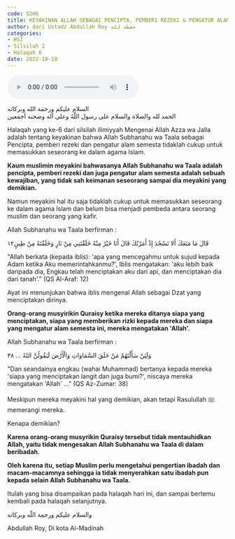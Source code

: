 ```yaml
---
code: S2H6
title: KEYAKINAN ALLAH SEBAGAI PENCIPTA, PEMBERI REZEKI & PENGATUR ALAM SEMESTA SAJA TIDAK CUKUP
author: dari Ustadz Abdullah Roy حفظه لله
categories:
- HSI
- Silsilah 2
- Halaqah 6
date: 2022-10-10
---
```


<audio controls="" src="https://docs.google.com/uc?export=open&id=1-0Q0jDs6OuGS2SqeE4b-lv-37YbAv96w"></audio>

<div class="dalil">
  السلام عليكم ورحمة الله وبركاته
  <br>
  الحمد لله والصلاة والسلام على رسول اللَّهُ وعلى آله وصحبه أجمعين
</div>

Halaqah yang ke-6 dari silsilah ilimiyyah Mengenai Allah Azza wa Jalla adalah tentang keyakinan bahwa Allah Subhanahu wa Taala sebagai Pencipta, pemberi rezeki dan pengatur alam semesta tidaklah cukup untuk memasukkan seseorang ke dalam agama Islam.

<b>Kaum muslimin meyakini bahwasanya Allah Subhanahu wa Taala adalah pencipta, pemberi rezeki dan juga pengatur alam semesta adalah sebuah kewajiban, yang tidak sah keimanan seseorang sampai dia meyakini yang demikian.</b>

Namun meyakini hal itu saja tidaklah cukup untuk memasukkan seseorang ke dalam agama Islam dan belum bisa menjadi pembeda antara seorang muslim dan seorang yang kafir.

Allah Subhanahu wa Taala berfirman :
<div class="dalil">
  قَالَ مَا مَنَعَكَ أَلا تَسْجُدَ إِذْ أَمَرْتُكَ قَالَ أَنَا خَيْرٌ مِنْهُ خَلَقْتَنِي مِنْ نَارٍ وَخَلَقْتَهُ مِنْ طِينٍ١٢ 
<p>
  "Allah berkata (kepada iblis): 'apa yang mencegahmu untuk sujud kepada Adam ketika Aku memerintahkanmu?', Iblis mengatakan: 'aku lebih baik daripada dia, Engkau telah menciptakan aku dari api, dan menciptakan dia dari tanah'." (QS Al-Araf: 12)
</div>

Ayat ini menunjukan bahwa iblis mengenal Allah sebagai Dzat yang menciptakan dirinya. 

<b>Orang-orang musyirikin Quraisy ketika mereka ditanya siapa yang menciptakan, siapa yang memberikan rizki kepada mereka dan siapa yang mengatur alam semesta ini, mereka mengatakan 'Allah'.</b>

Allah Subhanahu wa Taala berfirman :
<div class="dalil">
  وَلَئِنْ سَأَلْتَهُمْ مَنْ خَلَقَ السَّمَاوَاتِ وَالْأَرْضَ لَيَقُولُنَّ اللهُ ... ٣٨
<p>
  "Dan seandainya engkau (wahai Muhammad) bertanya kepada mereka 'siapa yang menciptakan langit dan juga bumi?', niscaya mereka mengatakan 'Allah' ..." (QS Az-Zumar: 38)
  </p>
</div>

Meskipun mereka meyakini hal yang demikian, akan tetapi Rasulullah ﷺ memerangi mereka. 
 
Kenapa demikian?
 
<b>Karena orang-orang musyrikin Quraisy tersebut tidak mentauhidkan Allah, yaitu tidak mengesakan Allah Subhanahu wa Taala di dalam beribadah.</b>

<b>Oleh karena itu, setiap Muslim perlu mengetahui pengertian ibadah dan macam-macamnya sehingga ia tidak menyerahkan satu ibadah pun kepada selain Allah Subhanahu wa Taala.</b>

Itulah yang bisa disampaikan pada halaqah hari ini, dan sampai bertemu kembali pada halaqah selanjutnya.

<div class="dalil">
والسلام عليكم ورحمة اللّه وبركاته
</div>

<p class="signature">
Abdullah Roy, 
Di kota Al-Madinah
</p>